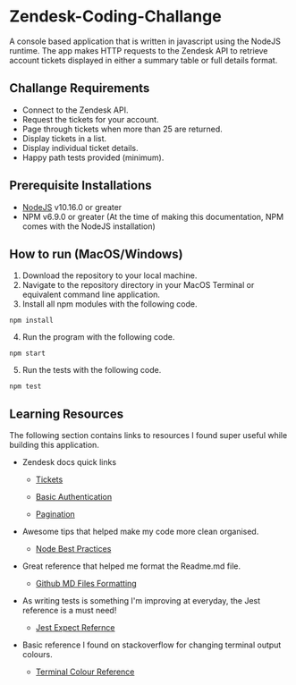 # Zendesk-Coding-Challange

A console based application that is written in javascript using the NodeJS runtime. The app makes HTTP requests to the Zendesk API to retrieve account tickets displayed in either a summary table or full details format.

## Challange Requirements

- Connect to the Zendesk API.
- Request the tickets for your account.
- Page through tickets when more than 25 are returned.
- Display tickets in a list.
- Display individual ticket details.
- Happy path tests provided (minimum).

## Prerequisite Installations

- [NodeJS](https://nodejs.org/en/) v10.16.0 or greater
- NPM v6.9.0 or greater (At the time of making this documentation, NPM comes with the NodeJS installation)

## How to run (MacOS/Windows)

1. Download the repository to your local machine.
2. Navigate to the repository directory in your MacOS Terminal or equivalent command line application.
3. Install all npm modules with the following code.

```
npm install
```

4. Run the program with the following code.

```
npm start
```

5. Run the tests with the following code.

```
npm test
```

## Learning Resources

The following section contains links to resources I found super useful while building this application.

- Zendesk docs quick links

  - [Tickets](https://developer.zendesk.com/rest_api/docs/support/tickets#show-ticket)

  - [Basic Authentication](https://developer.zendesk.com/rest_api/docs/support/introduction#basic-authentication)

  - [Pagination](https://developer.zendesk.com/rest_api/docs/support/introduction#pagination)

- Awesome tips that helped make my code more clean organised.

  - [Node Best Practices](https://github.com/i0natan/nodebestpractices)

- Great reference that helped me format the Readme.md file.

  - [Github MD Files Formatting](https://help.github.com/en/articles/basic-writing-and-formatting-syntax)

- As writing tests is something I'm improving at everyday, the Jest reference is a must need!

  - [Jest Expect Refernce](https://jestjs.io/docs/en/expect.html)

- Basic reference I found on stackoverflow for changing terminal output colours.
  - [Terminal Colour Reference](https://stackoverflow.com/questions/9781218/how-to-change-node-jss-console-font-color)
